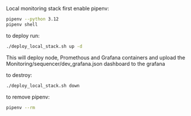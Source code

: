 Local monitoring stack
first enable pipenv:

```bash
pipenv --python 3.12
pipenv shell
```

to deploy run:
```bash
./deploy_local_stack.sh up -d
```
This will deploy node, Promethous and Grafana containers and upload the Monitoring/sequencer/dev_grafana.json dashboard to the grafana


to destroy:
```bash
./deploy_local_stack.sh down
```

to remove pipenv:
```bash
pipenv --rm
```
